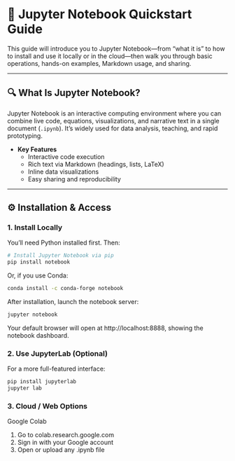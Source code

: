 # 📝 Jupyter Notebook Quickstart Guide

This guide will introduce you to Jupyter Notebook—from “what it is” to how to install and use it locally or in the cloud—then walk you through basic operations, hands-on examples, Markdown usage, and sharing.

---

## 🔍 What Is Jupyter Notebook?

Jupyter Notebook is an interactive computing environment where you can combine live code, equations, visualizations, and narrative text in a single document (`.ipynb`). It’s widely used for data analysis, teaching, and rapid prototyping.

- **Key Features**  
  - Interactive code execution  
  - Rich text via Markdown (headings, lists, LaTeX)  
  - Inline data visualizations  
  - Easy sharing and reproducibility  

---

## ⚙️ Installation & Access

### 1. Install Locally

You’ll need Python installed first. Then:

```bash
# Install Jupyter Notebook via pip
pip install notebook
```
Or, if you use Conda:
```bash
conda install -c conda-forge notebook
```
After installation, launch the notebook server:
```bash
jupyter notebook
```
Your default browser will open at http://localhost:8888, showing the notebook dashboard.

### 2. Use JupyterLab (Optional)
For a more full-featured interface:

```bash
pip install jupyterlab
jupyter lab
```
### 3. Cloud / Web Options
Google Colab

1. Go to colab.research.google.com
2. Sign in with your Google account
3. Open or upload any .ipynb file

